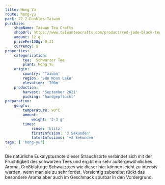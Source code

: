 ```yaml
---
title: Hong Yu
route: hong-yu
pack: 22-2-Dunkles-Taiwan
purchase:
    shopName: Taiwan Tea Crafts
    shopUrl: https://www.taiwanteacrafts.com/product/red-jade-black-tea/?attribute_pa_weight=250-g-8-82-oz-save-20&v=3a52f3c22ed6
    amount: 12 g
    pricePer100g: 0,31
    currency: $
properties:
    categorization:
        tea:  Schwarzer Tee
        plant: Hong Yu
    origin:
        country: 'Taiwan'
        region: 'Sun Moon Lake'
        elevation: '700m'
    production:
        harvest: 'September 2021'
        picking: 'handgepflückt'
preparation:
    gongfu:
        temperature: 90°C
        amount:
            weight: '2-3 g'
        times:
            rinse: 'blitz'
            firstInfusion: '3 Sekunden'
            laterInfusions: '+2 Sekunden'
tags: [ 'hong-yu']
---
```

Die natürliche Eukalyptusnote dieser Strauchsorte verbindet sich mit der Fruchtigkeit des schwarzen Tees und ergibt ein sehr außergewöhnliches Aroma. Großblättrige Schwarztees wie dieser hier können leicht zu intensiv werden, wenn man sie zu sehr fordet. Vorsichtig zubereitet rückt das besondere Aroma aber auch im Geschmack spürbar in den Vordergrund.